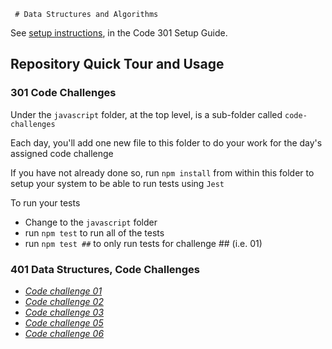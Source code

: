      # Data Structures and Algorithms

See [setup instructions](https://codefellows.github.io/setup-guide/code-301/3-code-challenges), in the Code 301 Setup Guide.

## Repository Quick Tour and Usage

### 301 Code Challenges

Under the `javascript` folder, at the top level, is a sub-folder called `code-challenges`

Each day, you'll add one new file to this folder to do your work for the day's assigned code challenge

If you have not already done so, run `npm install` from within this folder to setup your system to be able to run tests using `Jest`

To run your tests

- Change to the `javascript` folder
- run `npm test` to run all of the tests
- run `npm test ##` to only run tests for challenge ## (i.e. 01)

### 401 Data Structures, Code Challenges

- [*Code challenge 01*](./python/code_challenges/array_reverse/README.md)
- [*Code challenge 02*](./python/code_challenges/array_insert_shift/README.md)
- [*Code challenge 03*](./python/code_challenges/array_binary_search/README.md)
- [*Code challenge 05*](./python/data_structures/linked_list/README.md)
- [*Code challenge 06*](./python/data_structures/linked_list/README.md)
